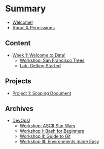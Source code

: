 # Summary

* [Welcome!](README.md)
* [About & Permissions](tools/about/ABOUT.md)

## Content
* [Week 1: Welcome to Data!](week-1/README.md)    
    * [Workshop: San Francisco Trees](week-1/workshop/README.md)     
    * [Lab: Getting Started](week-1/lab/README.md) 

<!--    
* [Week 2: Pandas!](week-2/README.md)    
    * [Workshop: IMDB & UFOs](week-2/workshop/README.md)     
    * [Lab: Gap Inc. Sales](week-2/lab/README.md)  
    
* [Week 3: Data Cleaning!](week-3/README.md)    
    * [Workshop: Harry Potter and the Notebook of Secrets](week-3/workshop/README.md)     
    * [Lab: Gap Inc. Sales](week-3/lab/README.md)  
    
* [Week 4: Data Viz!](week-4/README.md)    
    * [Workshop: Airbnb Listings](week-4/workshop/README.md)     
    * [Lab: Node Welcome Survey](week-4/lab/README.md)  
        
* [Week 6: Machine Learning!](week-6/README.md)    
    * [Workshop I: Human Intuition](week-6/workshop/intro-ml.md)    
    * [Workshop II: Heart Disease](week-6/workshop/README.md)     
    * [Lab: Predict Node Majors](week-6/lab/README.md)  

* [Week 7: Algorithms!](week-7/README.md)    
    * [Workshop I: Decision Trees](week-7/workshop/README.md)    
    * [Workshop II: K-Nearest Neighbors](week-7/workshop/README.md)     
    * [Lab: Trees Under the Hood](week-7/lab/README.md)  

* [Week 8: Tuning Models!](week-8/README.md)    
    * [Workshop: Classification Metrics](week-8/workshop/README.md)    

* [Week 9: NLP & Scraping!](week-9/README.md)    
    * [Workshop I: Web Scraping](week-9/workshop/README.md)    
    * [Workshop II: Sentiment Analysis](week-9/workshop/README.md)     

* [Week 10: Show & Tell!](week-10/README.md)    

-->

## Projects
* [Project 1: Scoping Document](projects/project-1/scoping.md)  

<!--
* [Project 2: Impact EDA](projects/project-2/README.md)    

* [Project 3: Impact ML](projects/project-3/README.md)   
 
-->

## Archives

* [DevOps!](archives/devops/README.md)    
    * [Workshop: ASCII Star Wars](archives/devops/workshop/README.md)     
    * [Workshop I: Bash for Beginners](archives/devops/workshop/bash.md)    
    * [Workshop II: Guide to Git](archives/devops/workshop/git.md)    
    * [Workshop III: Environments made Easy](archives/devops/workshop/venv.md)    